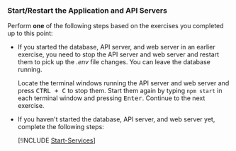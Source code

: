 ### Start/Restart the Application and API Servers

Perform **one** of the following steps based on the exercises you completed up to this point:

- If you started the database, API server, and web server in an earlier exercise, you need to stop the API server and web server and restart them to pick up the *.env* file changes. You can leave the database running. 

    Locate the terminal windows running the API server and web server and press <kbd>CTRL + C</kbd> to stop them. Start them again by typing `npm start` in each terminal window and pressing <kbd>Enter</kbd>. Continue to the next exercise.

- If you haven't started the database, API server, and web server yet, complete the following steps:

    [!INCLUDE [Start-Services](./Start-Services.md)]
